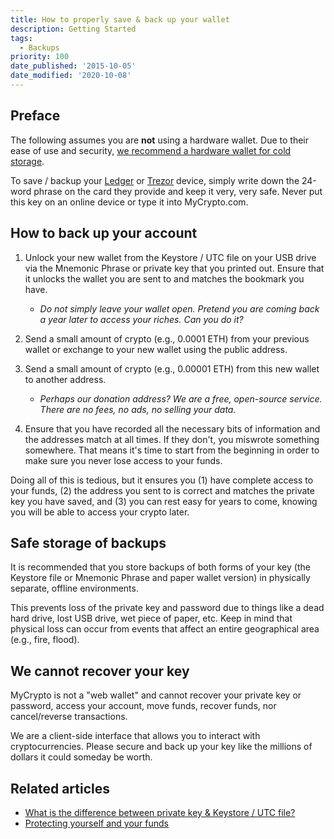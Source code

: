 ```yaml
---
title: How to properly save & back up your wallet
description: Getting Started
tags:
  - Backups
priority: 100
date_published: '2015-10-05'
date_modified: '2020-10-08'
---
```


## Preface

The following assumes you are **not** using a hardware wallet. Due to their ease of use and security, [we recommend a hardware wallet for cold storage](/staying-safe/hardware-wallet-recommendations).

To save / backup your [Ledger](/how-to/migrating/moving-from-mycrypto-to-ledger) or [Trezor](/how-to/migrating/moving-from-mycrypto-to-trezor) device, simply write down the 24-word phrase on the card they provide and keep it very, very safe. Never put this key on an online device or type it into MyCrypto.com.

## How to back up your account

1. Unlock your new wallet from the Keystore / UTC file on your USB drive via the Mnemonic Phrase or private key that you printed out. Ensure that it unlocks the wallet you are sent to and matches the bookmark you have.

   - _Do not simply leave your wallet open. Pretend you are coming back a year later to access your riches. Can you do it?_

2. Send a small amount of crypto (e.g., 0.0001 ETH) from your previous wallet or exchange to your new wallet using the public address.

3. Send a small amount of crypto (e.g., 0.00001 ETH) from this new wallet to another address.

   - _Perhaps our donation address? We are a free, open-source service. There are no fees, no ads, no selling your data._

4. Ensure that you have recorded all the necessary bits of information and the addresses match at all times. If they don't, you miswrote something somewhere. That means it's time to start from the beginning in order to make sure you never lose access to your funds.

Doing all of this is tedious, but it ensures you (1) have complete access to your funds, (2) the address you sent to is correct and matches the private key you have saved, and (3) you can rest easy for years to come, knowing you will be able to access your crypto later.

## Safe storage of backups

It is recommended that you store backups of both forms of your key (the Keystore file or Mnemonic Phrase and paper wallet version) in physically separate, offline environments.

This prevents loss of the private key and password due to things like a dead hard drive, lost USB drive, wet piece of paper, etc. Keep in mind that physical loss can occur from events that affect an entire geographical area (e.g., fire, flood).

## We cannot recover your key

MyCrypto is not a "web wallet" and cannot recover your private key or password, access your account, move funds, recover funds, nor cancel/reverse transactions.

We are a client-side interface that allows you to interact with cryptocurrencies. Please secure and back up your key like the millions of dollars it could someday be worth.

## Related articles

- [What is the difference between private key & Keystore / UTC file?](/general-knowledge/ethereum-blockchain/difference-between-wallet-types)
- [Protecting yourself and your funds](/staying-safe/protecting-yourself-and-your-funds)
